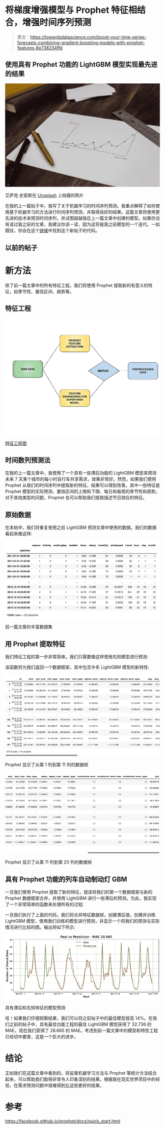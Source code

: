# 将梯度增强模型与 Prophet 特征相结合，增强时间序列预测

> 原文：<https://towardsdatascience.com/boost-your-time-series-forecasts-combining-gradient-boosting-models-with-prophet-features-8e738234ffd>

## 使用具有 Prophet 功能的 LightGBM 模型实现最先进的结果

![](img/018da01d4c32c1e2810f3a3ada89f483.png)

艾萨克·史密斯在 [Unsplash](https://unsplash.com?utm_source=medium&utm_medium=referral) 上拍摄的照片

在我的上一篇帖子中，我写了关于机器学习的时间序列预测。我重点解释了如何使用基于机器学习的方法进行时间序列预测，并取得良好的结果。这篇文章将使用更先进的技术来预测时间序列，并试图超越我在上一篇文章中创建的模型。如果你没有读过我之前的文章，我建议你读一读，因为这将是我之前模型的一个迭代。一如既往，你会在这个[链接](https://github.com/unaiLopez/towards-data-science-posts-notebooks/blob/master/time%20series/Bike%20Sharing%20Demand%20Prediction%20Prophet%20%2B%20LightGBM.ipynb)中找到这个新帖子的代码。

## 以前的帖子

</time-series-forecasting-with-machine-learning-b3072a5b44ba>  

# 新方法

除了前一篇文章中的所有特征工程，我们将使用 Prophet 提取新的有意义的特征，如季节性、置信区间、趋势等。

## 特征工程

![](img/c30b258ee7814e0de5b376e329ed430c.png)

[特征工程图](https://docs.google.com/drawings/d/15XrdnvNu4gaY6-7N9z_K4sfhjO2ThRc1PrU60KKv-EA/edit?usp=sharing)

## 时间数列预测法

在我的上一篇文章中，我使用了一个具有一些滞后功能的 LightGBM 模型来预测未来 7 天某个城市的每小时自行车共享需求，效果非常好。然而，如果我们使用 Prophet 从我们的时间序列中提取新的特征，结果可以得到改善。其中一些特征是 Prophet 模型的实际预测、置信区间的上限和下限、每日和每周的季节性和趋势。对于其他类型的问题，Prophet 也可以帮助我们提取描述节日效应的特征。

## 原始数据

在本帖中，我们将重复使用之前 LightGBM 预测文章中使用的数据。我们的数据看起来像这样:

![](img/112ea4dda84c2abd89976f57a83c8328.png)

前一篇文章的丰富数据集

## 用 Prophet 提取特征

我们特征工程的第一步非常简单。我们只需要像这样使用先知模型进行预测:

该函数将为我们返回一个数据框架，其中包含许多 LightGBM 模型的新特性:

![](img/0be83d5b88a73b57dc4ef7e9a7320c54.png)

Prophet 显示了从第 1 列到第 11 列的数据帧

![](img/1874c7e23031c59721fe030b71dbdd25.png)

Prophet 显示了从第 11 列到第 20 列的数据帧

## 具有 Prophet 功能的列车自动制动灯 GBM

一旦我们使用 Prophet 提取了新的特征，就该将我们的第一个数据框架与新的 Prophet 数据框架合并，并使用 LightGBM 进行一些滞后的预测。为此，我实现了一个非常简单的函数来处理所有的过程:

一旦我们执行了上面的代码，我们将合并特征数据帧，创建滞后值，创建并训练 LightGBM 模型，使用我们训练的模型进行预测，并显示一个将我们的预测与实际情况进行比较的图。输出将如下所示:

![](img/af8e4fc98eb00b50c7707e3f220a85ee.png)

具有滞后和先知特征的模型预测

哇！如果我们仔细观察结果，我们可以将之前帖子中的最佳模型提高 14%。在我们之前的帖子中，具有最佳功能工程的最佳 LightGBM 模型获得了 32.736 的 MAE，现在我们获得了 28.665 的 MAE。考虑到前一篇文章中的模型和特性工程已经切中要害，这是一个巨大的进步。

# 结论

正如我们在这篇文章中看到的，将监督机器学习方法与 Prophet 等统计方法结合起来，可以帮助我们取得非常令人印象深刻的结果。根据我在现实世界项目中的经验，在需求预测问题中很难得到比这些更好的结果。

# 参考

<https://facebook.github.io/prophet/docs/quick_start.html>   